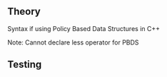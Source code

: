 ## Theory

Syntax if using Policy Based Data Structures in C++

Note: Cannot declare less operator for PBDS

## Testing

<ul>
</ul>